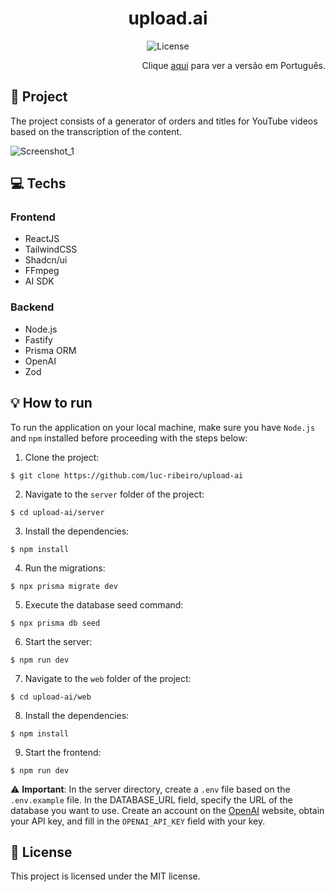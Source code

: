 <h1 align="center" style="text-align: center;">
  upload.ai
</h1>

<p align="center">
  <img alt="License" src="https://img.shields.io/static/v1?label=license&message=MIT&color=49AA26&labelColor=000000">
</p>

<div align="right">
    Clique <a href="https://github.com/luc-ribeiro/upload-ai/blob/main/README-PTBR.md">aqui</a> para ver a versão em Português.
</div>

<h2 id="project">📁 Project</h2>

The project consists of a generator of orders and titles for YouTube videos based on the transcription of the content.

![Screenshot_1](https://github.com/luc-ribeiro/upload-ai/assets/69688077/017a8b97-8647-4e80-9adf-0781d3cab360)

<h2 id="technologies">💻 Techs</h2>

### Frontend

- ReactJS
- TailwindCSS
- Shadcn/ui
- FFmpeg
- AI SDK

### Backend

- Node.js
- Fastify
- Prisma ORM
- OpenAI
- Zod

<h2 id="usage">💡 How to run</h2>

To run the application on your local machine, make sure you have `Node.js` and `npm` installed before proceeding with the steps below:

1. Clone the project:

```
$ git clone https://github.com/luc-ribeiro/upload-ai
```

2. Navigate to the `server` folder of the project:

```
$ cd upload-ai/server
```

3. Install the dependencies:

```
$ npm install
```

4. Run the migrations:

```
$ npx prisma migrate dev
```

5. Execute the database seed command:

```
$ npx prisma db seed
```

6. Start the server:

```
$ npm run dev
```

7. Navigate to the `web` folder of the project:

```
$ cd upload-ai/web
```

8. Install the dependencies:

```
$ npm install
```

9. Start the frontend:

```
$ npm run dev
```

⚠️ **Important**: In the server directory, create a `.env` file based on the `.env.example` file. In the DATABASE_URL field, specify the URL of the database you want to use. Create an account on the [OpenAI](https://openai.com/) website, obtain your API key, and fill in the `OPENAI_API_KEY` field with your key.

<h2 id="license">📝 License</h2>

This project is licensed under the MIT license.
